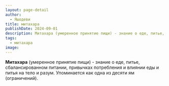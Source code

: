 ```yaml
---
layout: page-detail
author:
  - Яшодеви
title: митахара
publishDate: 2024-09-01
description: Митахара (умеренное принятие пищи) - знание о еде, питье, сбалансированном питании, привычках потребления и влиянии еды и питья на тело и разум. Упоминается как одна из десяти ям (ограничений).
tags:
  - митахара
image:
---
```

**Митахара** (умеренное принятие пищи) - знание о еде, питье, сбалансированном питании, привычках потребления и влиянии еды и питья на тело и разум. Упоминается как одна из десяти ям (ограничений).

